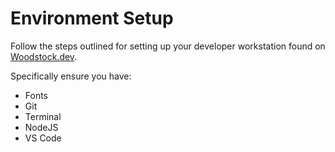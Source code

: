 <!--
Copyright 2024 Ryan McGuinness

Licensed under the Apache License, Version 2.0 (the "License");
you may not use this file except in compliance with the License.
You may obtain a copy of the License at

  http://www.apache.org/licenses/LICENSE-2.0

Unless required by applicable law or agreed to in writing, software
distributed under the License is distributed on an "AS IS" BASIS,
WITHOUT WARRANTIES OR CONDITIONS OF ANY KIND, either express or implied.
See the License for the specific language governing permissions and
limitations under the License.
-->
# Environment Setup

Follow the steps outlined for setting up your developer workstation found
on [Woodstock.dev](https://www.woodstock.dev/resources/setup).

Specifically ensure you have:

* Fonts
* Git
* Terminal
* NodeJS
* VS Code
